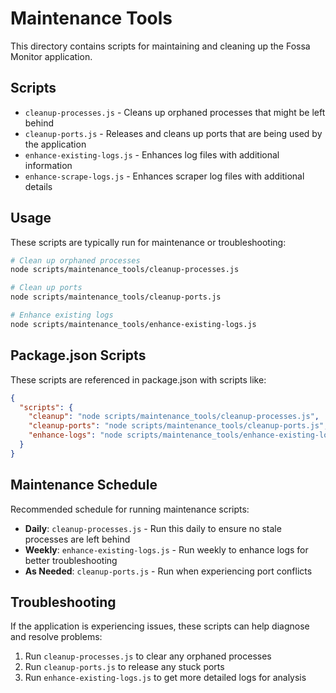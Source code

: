 # Maintenance Tools

This directory contains scripts for maintaining and cleaning up the Fossa Monitor application.

## Scripts

- `cleanup-processes.js` - Cleans up orphaned processes that might be left behind
- `cleanup-ports.js` - Releases and cleans up ports that are being used by the application
- `enhance-existing-logs.js` - Enhances log files with additional information
- `enhance-scrape-logs.js` - Enhances scraper log files with additional details

## Usage

These scripts are typically run for maintenance or troubleshooting:

```bash
# Clean up orphaned processes
node scripts/maintenance_tools/cleanup-processes.js

# Clean up ports
node scripts/maintenance_tools/cleanup-ports.js

# Enhance existing logs
node scripts/maintenance_tools/enhance-existing-logs.js
```

## Package.json Scripts

These scripts are referenced in package.json with scripts like:

```json
{
  "scripts": {
    "cleanup": "node scripts/maintenance_tools/cleanup-processes.js",
    "cleanup-ports": "node scripts/maintenance_tools/cleanup-ports.js",
    "enhance-logs": "node scripts/maintenance_tools/enhance-existing-logs.js"
  }
}
```

## Maintenance Schedule

Recommended schedule for running maintenance scripts:

- **Daily**: `cleanup-processes.js` - Run this daily to ensure no stale processes are left behind
- **Weekly**: `enhance-existing-logs.js` - Run weekly to enhance logs for better troubleshooting
- **As Needed**: `cleanup-ports.js` - Run when experiencing port conflicts

## Troubleshooting

If the application is experiencing issues, these scripts can help diagnose and resolve problems:

1. Run `cleanup-processes.js` to clear any orphaned processes
2. Run `cleanup-ports.js` to release any stuck ports
3. Run `enhance-existing-logs.js` to get more detailed logs for analysis 